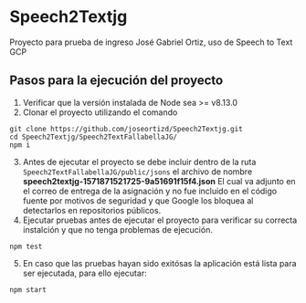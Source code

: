 # Speech2Textjg
Proyecto para prueba de ingreso José Gabriel Ortiz, uso de Speech to Text GCP

## Pasos para la ejecución del proyecto
1. Verificar que la versión instalada de Node sea >= v8.13.0 
2. Clonar el proyecto utilizando el comando
```
git clone https://github.com/joseortizd/Speech2Textjg.git
cd Speech2Textjg/Speech2TextFallabellaJG/
npm i
```
3. Antes de ejecutar el proyecto se debe incluir dentro de la ruta `Speech2TextFallabellaJG/public/jsons` el archivo de nombre **speech2textjg-1571871521725-9a51691f15f4.json** El cual va adjunto en el correo de entrega de la asignación y no fue incluido en el código fuente por motivos de seguridad y que Google los bloquea al detectarlos en repositorios públicos.
4. Ejecutar pruebas antes de ejecutar el proyecto para verificar su correcta instalción y que no tenga problemas de ejecución. 
```
npm test
```
5. En caso que las pruebas hayan sido exitósas la aplicación está lista para ser ejecutada, para ello ejecutar:
```
npm start
```